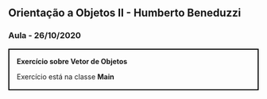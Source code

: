 ## Orientação a Objetos II - Humberto Beneduzzi

### Aula - 26/10/2020

<div style="border: 2px solid black; height: 50px; padding: 15px">
  <b>Exercício sobre Vetor de Objetos</b>
  <p>Exercício está na classe <b>Main</b></p>
</div>